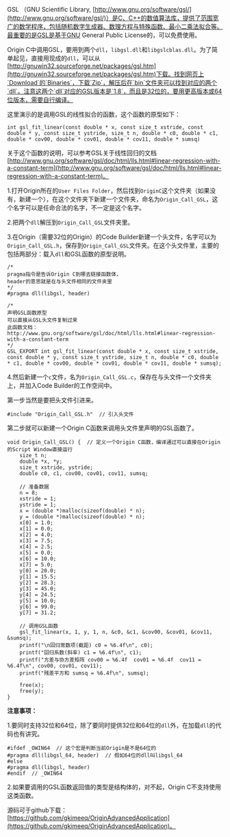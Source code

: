 GSL （GNU Scientific Library, [http://www.gnu.org/software/gsl/](http://www.gnu.org/software/gsl/)）是C、C++的数值算法库，提供了范围宽广的数学程序，包括随机数字生成器、数理方程与特殊函数、最小二乘法拟合等。最重要的是GSL是基于GNU General Public License的，可以免费使用。

Origin C中调用GSL，要用到两个`dll`，`libgsl.dll`和`libgslcblas.dll`。为了简单起见，直接用现成的`dll`，可以从[http://gnuwin32.sourceforge.net/packages/gsl.htm](http://gnuwin32.sourceforge.net/packages/gsl.htm)下载。找到网页上`Download`的`Binaries`，下载`Zip`，解压后在`bin`文件夹可以找到对应的两个`dll`。注意这两个`dll`对应的GSL版本是`1.8`，而且是32位的，要用更高版本或64位版本，需要自行编译。

这里演示的是调用GSL的线性拟合的函数，这个函数的原型如下：
```
int gsl_fit_linear(const double * x, const size_t xstride, const double * y, const size_t ystride, size_t n, double * c0, double * c1, double * cov00, double * cov01, double * cov11, double * sumsq)
```

关于这个函数的说明，可以参考GSL关于线性回归的文档[http://www.gnu.org/software/gsl/doc/html/lls.html#linear-regression-with-a-constant-term](http://www.gnu.org/software/gsl/doc/html/lls.html#linear-regression-with-a-constant-term)。

1.打开Origin所在的`User Files Folder`，然后找到`OriginC`这个文件夹（如果没有，新建一个），在这个文件夹下新建一个文件夹，命名为`Origin_Call_GSL`，这个名字可以是任命合法的名字，不一定是这个名字。

2.把两个`dll`解压到`Origin_Call_GSL`文件夹里。

3.在Origin（需要32位的Origin）的Code Builder新建一个头文件，名字可以为`Origin_Call_GSL.h`，保存到`Origin_Call_GSL`文件夹。在这个头文件里，主要的包括两部分：载入`dll`和GSL函数的原型说明。
```
/*
pragma指令是告诉Origin C到哪去链接函数体，
header的意思就是在与头文件相同的文件夹里
*/
#pragma dll(libgsl, header) 
```

```
/*
声明GSL函数原型
可以直接从GSL头文件复制过来
此函数文档： 
http://www.gnu.org/software/gsl/doc/html/lls.html#linear-regression-with-a-constant-term
*/
GSL_EXPORT int gsl_fit_linear(const double * x, const size_t xstride, const double * y, const size_t ystride, size_t n, double * c0, double * c1, double * cov00, double * cov01, double * cov11, double * sumsq);
```

4.然后新建一个`c`文件，名为`Origin_Call_GSL.c`，保存在与头文件一个文件夹上，并加入Code Builder的工作空间中。

第一步当然是要把头文件引进来。

```
#include "Origin_Call_GSL.h"  // 引入头文件
```

第二步就可以新建一个Origin C函数来调用头文件里声明的GSL函数了。

```
void Origin_Call_GSL() {  // 定义一个Origin C函数，编译通过可以直接在Origin的Script Window直接运行
	size_t n;
	double *x, *y;
	size_t xstride, ystride;
	double c0, c1, cov00, cov01, cov11, sumsq;
	
	// 准备数据
	n = 8;
	xstride = 1;
	ystride = 1;
	x = (double *)malloc(sizeof(double) * n);
	y = (double *)malloc(sizeof(double) * n);
	x[0] = 1.0;
	x[1] = 0.0;
	x[2] = 4.0;
	x[3] = 7.5;
	x[4] = 2.5;
	x[5] = 0.0;
	x[6] = 10.0;
	x[7] = 5.0;
	y[0] = 20.0;
	y[1] = 15.5;
	y[2] = 28.3;
	y[3] = 45.0;
	y[4] = 24.5;
	y[5] = 10.0;
	y[6] = 99.0;
	y[7] = 31.2;
	
	// 调用GSL函数
	gsl_fit_linear(x, 1, y, 1, n, &c0, &c1, &cov00, &cov01, &cov11, &sumsq);
	printf("\n回归常数项(截距) c0 = %6.4f\n", c0);
	printf("回归系数(斜率) c1 = %6.4f\n", c1);
	printf("方差与协方差矩阵 cov00 = %6.4f  cov01 = %6.4f  cov11 = %6.4f\n", cov00, cov01, cov11);
	printf("残差平方和 sumsq = %6.4f\n", sumsq);
	
	free(x);
	free(y);
}
```

**注意事项：**

1.要同时支持32位和64位，除了要同时提供32位和64位的`dll`外，在加载`dll`的代码也有讲究。

```
#ifdef _OWIN64  // 这个宏是判断当前Origin是不是64位的
#pragma dll(libgsl_64, header)  // 假如64位的dll叫libgsl_64
#else
#pragma dll(libgsl, header)
#endif  // _OWIN64
```

2.如果要调用的GSL函数返回值的类型是结构体的，对不起，Origin C不支持使用这类函数。

源码可于github下载：[https://github.com/gkimeeq/OriginAdvancedApplication](https://github.com/gkimeeq/OriginAdvancedApplication)。
